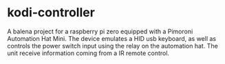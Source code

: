 # kodi-controller

A balena project for a raspberry pi zero equipped with a Pimoroni Automation Hat Mini. The device emulates a HID usb keyboard, as well as controls the power switch input using the relay on the automation hat. The unit receive information coming from a IR remote control. 